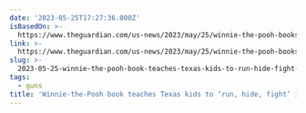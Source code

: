 ```yaml
---
date: '2023-05-25T17:27:36.000Z'
isBasedOn: >-
  https://www.theguardian.com/us-news/2023/may/25/winnie-the-pooh-books-teaches-texas-kids-run-hide-fight-shooting?CMP=share_btn_tw
link: >-
  https://www.theguardian.com/us-news/2023/may/25/winnie-the-pooh-books-teaches-texas-kids-run-hide-fight-shooting?CMP=share_btn_tw
slug: >-
  2023-05-25-winnie-the-pooh-book-teaches-texas-kids-to-run-hide-fight-in-a-shooting
tags:
  - guns
title: 'Winnie-the-Pooh book teaches Texas kids to ‘run, hide, fight’ in a shooting'
---
```


